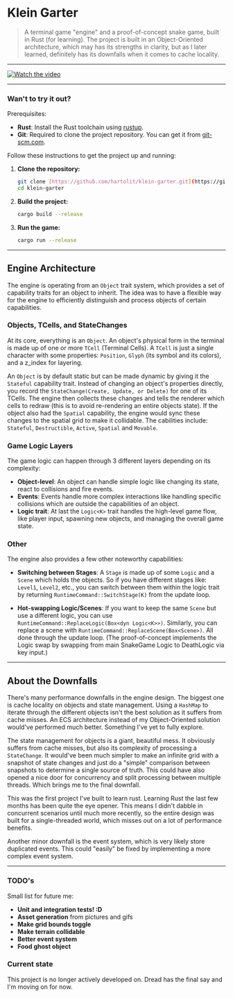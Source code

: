 # Klein Garter

> A terminal game "engine" and a proof-of-concept snake game, built in Rust (for learning).
> The project is built in an Object-Oriented architecture, which may has its strengths in clarity, but as I later learned, definitely has its downfalls when it comes to cache locality.

---

[![Watch the video](https://img.youtube.com/vi/622laV1JNQc/0.jpg)](https://youtu.be/622laV1JNQc?si=0wQO-GpPfM75b9b8)

---

### Wan't to try it out?
Prerequisites:
* **Rust**: Install the Rust toolchain using [rustup](https://www.rust-lang.org/tools/install).
* **Git**: Required to clone the project repository. You can get it from [git-scm.com](https://git-scm.com/).

Follow these instructions to get the project up and running:
1.  **Clone the repository:**
    ```sh
    git clone [https://github.com/hartolit/klein-garter.git](https://github.com/hartolit/klein-garter.git)
    cd klein-garter
    ```

2.  **Build the project:**
    ```sh
    cargo build --release
    ```

3.  **Run the game:**
    ```sh
    cargo run --release
    ```

---

## Engine Architecture

The engine is operating from an `Object` trait system, which provides a set of capability traits for an object to inherit. The idea was to have a flexible way for the engine to efficiently distinguish and process objects of certain capabilities.

### Objects, TCells, and StateChanges
At its core, everything is an `Object`. An object's physical form in the terminal is made up of one or more `TCell` (Terminal Cells). A `TCell` is just a single character with some properties: `Position`, `Glyph` (its symbol and its colors), and a z_index for layering.

An `Object` is by default static but can be made dynamic by giving it the `Stateful` capability trait. Instead of changing an object's properties directly, you record the `StateChange(Create, Update, or Delete)` for one of its TCells. The engine then collects these changes and tells the renderer which cells to redraw (this is to avoid re-rendering an entire objects state). If the object also had the `Spatial` capability, the engine would sync these changes to the spatial grid to make it collidable.
The cabilities include: `Stateful`, `Destructible`, `Active`, `Spatial` and `Movable`.

### Game Logic Layers
The game logic can happen through 3 different layers depending on its complexity:
* **Object-level**: An object can handle simple logic like changing its state, react to collisions and fire events.
* **Events**: Events handle more complex interactions like handling specific collisions which are outside the capabilities of an object.
* **Logic trait**: At last the `Logic<K>` trait handles the high-level game flow, like player input, spawning new objects, and managing the overall game state.

### Other
The engine also provides a few other noteworthy capabilities:

* **Switching between Stages**: A `Stage` is made up of some `Logic` and a `Scene` which holds the objects. So if you have different stages like: `Level1`, `Level2`, etc., you can switch between them within the logic trait by returning `RuntimeCommand::SwitchStage(K)` from the update loop.

* **Hot-swapping Logic/Scenes**: If you want to keep the same `Scene` but use a different logic, you can use `RuntimeCommand::ReplaceLogic(Box<dyn Logic<K>>)`. Similarly, you can replace a scene with `RuntimeCommand::ReplaceScene(Box<Scene>)`. All done through the update loop. 
(The proof-of-concept implements the Logic swap by swapping from main SnakeGame Logic to DeathLogic via key input.)

---

## About the Downfalls

There's many performance downfalls in the engine design. The biggest one is cache locality on objects and state management. Using a `HashMap` to iterate through the different objects isn't the best solution as it suffers from cache misses. An ECS architecture instead of my Object-Oriented solution would've performed much better. Something I've yet to fully explore.

The state management for objects is a giant, beautiful mess. It obviously suffers from cache misses, but also its complexity of processing a `StateChange`. It would've been much simpler to make an infinite grid with a snapshot of state changes and just do a "simple" comparison between snapshots to determine a single source of truth. This could have also opened a nice door for concurrency and split processing between multiple threads. Which brings me to the final downfall.

This was the first project I've built to learn rust. Learning Rust the last few months has been quite the eye opener. This means I didn't dabble in concurrent scenarios until much more recently, so the entire design was built for a single-threaded world, which misses out on a lot of performance benefits.

Another minor downfall is the event system, which is very likely store duplicated events. This could "easily" be fixed by implementing a more complex event system.

---

### TODO's

Small list for future me:
* **Unit and integration tests! :D**
* **Asset generation** from pictures and gifs
* **Make grid bounds toggle**
* **Make terrain collidable**
* **Better event system**
* **Food ghost object**

### Current state

This project is no longer actively developed on. Dread has the final say and I'm moving on for now.